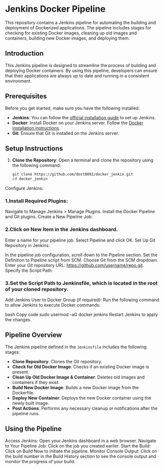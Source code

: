 # Jenkins Docker Pipeline

This repository contains a Jenkins pipeline for automating the building and deployment of Dockerized applications. The pipeline includes stages for checking for existing Docker images, cleaning up old images and containers, building new Docker images, and deploying them.


## Introduction

This Jenkins pipeline is designed to streamline the process of building and deploying Docker containers. By using this pipeline, developers can ensure that their applications are always up to date and running in a consistent environment.

## Prerequisites

Before you get started, make sure you have the following installed:

- **Jenkins**: You can follow the [official installation guide](https://www.jenkins.io/doc/book/installing/) to set up Jenkins.
- **Docker**: Install Docker on your Jenkins server. Follow the [Docker installation instructions](https://docs.docker.com/get-docker/).
- **Git**: Ensure that Git is installed on the Jenkins server.


## Setup Instructions

1. **Clone the Repository**:
   Open a terminal and clone the repository using the following command:
   ```bash
   git clone https://github.com/dost0092/docker_jenkin.git
   cd docker_jenkin
Configure Jenkins:

### 1.Install Required Plugins:

Navigate to Manage Jenkins > Manage Plugins.
Install the Docker Pipeline and Git plugins.
Create a New Pipeline Job:

### 2.Click on New Item in the Jenkins dashboard.
Enter a name for your pipeline job.
Select Pipeline and click OK.
Set Up Git Repository in Jenkins:

In the pipeline job configuration, scroll down to the Pipeline section.
Set the Definition to Pipeline script from SCM.
Choose Git from the SCM dropdown.
Enter your Git repository URL: https://github.com/username/repo.git.
Specify the Script Path:

### 3.Set the Script Path to Jenkinsfile, which is located in the root of your cloned repository.
Add Jenkins User to Docker Group (if required): Run the following command to allow Jenkins to execute Docker commands:

bash
Copy code
sudo usermod -aG docker jenkins
Restart Jenkins to apply the changes.

## Pipeline Overview

The Jenkins pipeline defined in the `Jenkinsfile` includes the following stages:

- **Clone Repository**: Clones the Git repository.
- **Check for Old Docker Image**: Checks if an existing Docker image is present.
- **Clean Up Old Docker Image & Container**: Deletes old images and containers if they exist.
- **Build New Docker Image**: Builds a new Docker image from the Dockerfile.
- **Deploy New Container**: Deploys the new Docker container using the newly built image.
- **Post Actions**: Performs any necessary cleanup or notifications after the pipeline runs.

## Using the Pipeline
Access Jenkins: Open your Jenkins dashboard in a web browser.
Navigate to Your Pipeline Job: Click on the job you created earlier.
Start the Build: Click on Build Now to initiate the pipeline.
Monitor Console Output: Click on the build number in the Build History section to see the console output and monitor the progress of your build.
